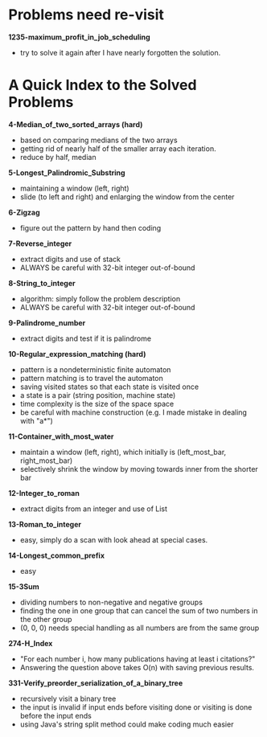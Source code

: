 # Problems need re-visit

**1235-maximum_profit_in_job_scheduling**
- try to solve it again after I have nearly forgotten the solution.

# A Quick Index to the Solved Problems 

**4-Median_of_two_sorted_arrays (hard)**
- based on comparing medians of the two arrays 
- getting rid of nearly half of the smaller array each iteration.
- reduce by half, median

**5-Longest_Palindromic_Substring**
- maintaining a window (left, right)
- slide (to left and right) and enlarging the window from the center

**6-Zigzag**
- figure out the pattern by hand then coding

**7-Reverse_integer**
- extract digits and use of stack
- ALWAYS be careful with 32-bit integer out-of-bound

**8-String_to_integer**
- algorithm: simply follow the problem description
- ALWAYS be careful with 32-bit integer out-of-bound

**9-Palindrome_number**
- extract digits and test if it is palindrome

**10-Regular_expression_matching (hard)**
-  pattern is a nondeterministic finite automaton
-  pattern matching is to travel the automaton
-  saving visited states so that each state is visited once
-  a state is a pair (string position, machine state)
-  time complexity is the size of the space space 
-  be careful with machine construction (e.g. I made mistake in dealing with "a*")

**11-Container_with_most_water**
- maintain a window (left, right), which initially is (left_most_bar, right_most_bar)
- selectively shrink the window by moving towards inner from the shorter bar

**12-Integer_to_roman**
- extract digits from an integer and use of List

**13-Roman_to_integer**
- easy, simply do a scan with look ahead at special cases.

**14-Longest_common_prefix**
- easy

**15-3Sum** 
- dividing numbers to non-negative and negative groups
- finding the one in one group that can cancel the sum of two numbers in the other group
- (0, 0, 0) needs special handling as all numbers are from the same group

**274-H_Index**
- "For each number i, how many publications having at least i citations?"
- Answering the question above takes O(n) with saving previous results.

**331-Verify_preorder_serialization_of_a_binary_tree**
- recursively visit a binary tree
- the input is invalid if input ends before visiting done or visiting is done before the input ends
- using Java's string split method could make coding much easier

